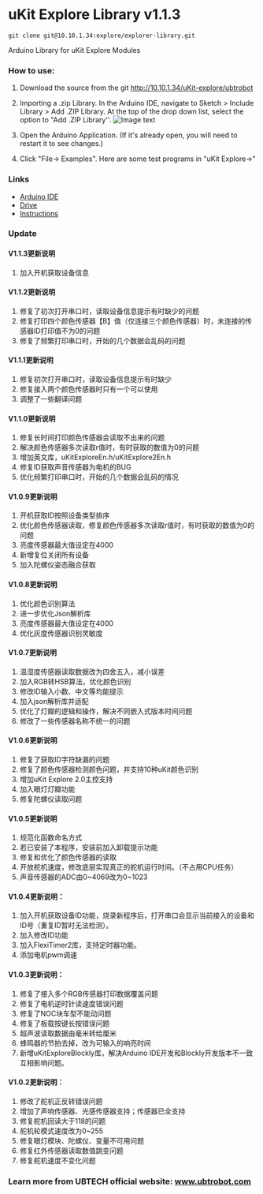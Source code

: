 # uKit Explore Library v1.1.3
```
git clone git@10.10.1.34:explore/explorer-library.git

```
Arduino Library for uKit Explore Modules

### How to use:

1. Download the source from the git http://10.10.1.34/uKit-explore/ubtrobot

2. Importing a .zip Library. In the Arduino IDE, navigate to Sketch > Include Library > Add .ZIP Library. At the top of the drop down list, select the option to "Add .ZIP Library''.
![Image text](http://10.10.1.245/uKit-explore/Course/blob/master/image/lib.jpg)
3. Open the Arduino Application. (If it's already open, you will need to restart it to see changes.)

4. Click "File-> Examples". Here are some test programs in "uKit Explore->"

### Links
- [Arduino IDE](https://www.arduino.cc/en/Main/Software)
- [Drive](http://www.wch.cn/downfile/65)
- [Instructions](http://10.10.1.245/uKit-explore/Course/blob/master/uKit_Explore_Course_CN.pdf)  

### Update
#### V1.1.3更新说明
1. 加入开机获取设备信息


#### V1.1.2更新说明
1. 修复了初次打开串口时，读取设备信息提示有时缺少的问题
2. 修复打印四个颜色传感器【B】值（仅连接三个颜色传感器）时，未连接的传感器ID打印值不为0的问题
3. 修复了频繁打印串口时，开始的几个数据会乱码的问题

#### V1.1.1更新说明
1. 修复初次打开串口时，读取设备信息提示有时缺少
2. 修复接入两个颜色传感器时只有一个可以使用
3. 调整了一些翻译问题

#### V1.1.0更新说明
1. 修复长时间打印颜色传感器会读取不出来的问题
2. 解决颜色传感器多次读取r值时，有时获取的数值为0的问题
3. 增加英文库，uKitExploreEn.h/uKitExplore2En.h
4. 修复ID获取声音传感器为电机的BUG
5. 优化频繁打印串口时，开始的几个数据会乱码的情况


#### V1.0.9更新说明
1. 开机获取ID按照设备类型排序
2. 优化颜色传感器读取，修复颜色传感器多次读取r值时，有时获取的数值为0的问题
3. 亮度传感器最大值设定在4000
4. 新增复位关闭所有设备
5. 加入陀螺仪姿态融合获取

#### V1.0.8更新说明
1. 优化颜色识别算法
2. 进一步优化Json解析库
3. 亮度传感器最大值设定在4000
4. 优化灰度传感器识别灵敏度

#### V1.0.7更新说明
1. 温湿度传感器读取数据改为四舍五入，减小误差
2. 加入RGB转HSB算法，优化颜色识别
3. 修改ID输入小数、中文等均能提示
4. 加入json解析库并适配
5. 优化了灯瓣的逻辑和操作，解决不同嵌入式版本时间问题
6. 修改了一些传感器名称不统一的问题

#### V1.0.6更新说明
1. 修复了获取ID字符缺漏的问题
2. 修复了颜色传感器检测颜色问题，并支持10种uKit颜色识别
3. 增加uKit Explore 2.0主控支持
4. 加入眼灯灯瓣功能
5. 修复陀螺仪读取问题

#### V1.0.5更新说明
1. 规范化函数命名方式
2. 若已安装了本程序，安装前加入卸载提示功能
2. 修复和优化了颜色传感器的读取
3. 开放舵机速度，修改底层实现真正的舵机运行时间。（不占用CPU任务）
4. 声音传感器的ADC由0~4069改为0~1023 

#### V1.0.4更新说明：
1. 加入开机获取设备ID功能，烧录新程序后，打开串口会显示当前接入的设备和ID号（重复ID暂时无法检测）。
2. 加入修改ID功能
3. 加入FlexiTimer2库，支持定时器功能。
4. 添加电机pwm调速

#### V1.0.3更新说明：
1. 修复了接入多个RGB传感器打印数据覆盖问题
2. 修复了电机逆时针读速度错误问题
3. 修复了NOC块车型不能动问题
4. 修复了板载按键长按错误问题
5. 超声波读取数据由毫米转给厘米
6. 蜂鸣器的节拍去掉，改为可输入的响亮时间
7. 新增uKitExploreBlockly库，解决Arduino IDE开发和Blockly开发版本不一致互相影响问题。

#### V1.0.2更新说明：
1. 修改了舵机正反转错误问题
2. 增加了声响传感器、光感传感器支持；传感器已全支持
3. 修复舵机回读大于118的问题
4. 舵机轮模式速度改为0~255
5. 修复眼灯模块、陀螺仪、变量不可用问题
6. 修复红外传感器读取数值跳变问题
7. 修复舵机速度不变化问题


   

### Learn more from UBTECH official website: www.ubtrobot.com
